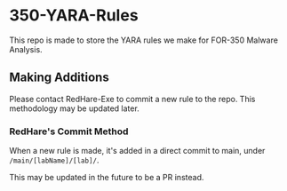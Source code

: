 # 350-YARA-Rules
This repo is made to store the YARA rules we make for FOR-350 Malware Analysis.

## Making Additions
Please contact RedHare-Exe to commit a new rule to the repo. This methodology may be updated later.

### RedHare's Commit Method
When a new rule is made, it's added in a direct commit to main, under `/main/[labName]/[lab]/`.

This may be updated in the future to be a PR instead.